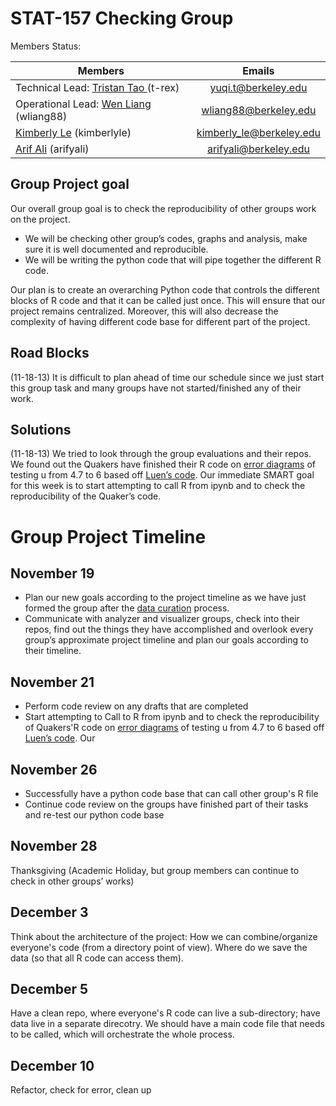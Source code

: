 STAT-157 Checking Group 
========================
 
Members Status: 

| Members          | Emails|
| -------------    |:------:|
| Technical Lead: <a href="https://github.com/tristantao"> Tristan Tao </a> (t-rex) | yuqi.t@berkeley.edu |
| Operational Lead: <a href="https://https://github.com/wliang88"> Wen Liang</a> (wliang88) | wliang88@berkeley.edu |
|                     <a href="https://github.com/kimberlyle"> Kimberly Le</a> (kimberlyle) | kimberly_le@berkeley.edu |
| <a href="https://github.com/arifyali">Arif Ali</a> (arifyali) | arifyali@berkeley.edu |

Group Project goal
--------
Our overall group goal is to check the reproducibility of other groups work on the project. 
- We will be checking other group’s codes, graphs and analysis, make sure it is well documented and reproducible. 
- We will be writing the python code that will pipe together the different R code. 

Our plan is to create an overarching Python code that controls the different blocks of R code and that it can be called just once. 
This will ensure that our project remains centralized. Moreover, this will also decrease the complexity of having different code base 
for different part of the project. 


Road Blocks
------
(11-18-13) It is difficult to plan ahead of time our schedule since we just start this group task and many groups have not 
started/finished any of their work. 

Solutions
-----
(11-18-13) We tried to look through the group evaluations and their repos. We found out the Quakers have finished 
their R code on [error diagrams](https://github.com/SunnySunnia/TheQuakers/blob/master/MDA/mda_test.r)
of testing u from 4.7 to 6 based off
[Luen’s code](https://github.com/SunnySunnia/TheQuakers/blob/master/MDA/etas-training.R). 
Our immediate SMART goal for this 
week is to start attempting to call R from ipynb and to check the reproducibility of the Quaker’s code. 

Group Project Timeline 
===================
November 19
-------
- Plan our new goals according to the project timeline as we have just formed the group 
after the [data curation](https://github.com/stat157/data-curators/commits/master) process. 
- Communicate with analyzer and visualizer groups, check into their repos, 
find out the things they have accomplished and overlook every group’s approximate project timeline and 
plan our goals according to their timeline. 

November 21
---------
- Perform code review on any drafts that are completed 
- Start attempting to Call to R from ipynb and to check the reproducibility of Quakers'R code on 
[error diagrams](https://github.com/SunnySunnia/TheQuakers/blob/master/MDA/mda_test.r)
of testing u from 4.7 to 6 based off
[Luen’s code](https://github.com/SunnySunnia/TheQuakers/blob/master/MDA/etas-training.R). 
Our

November 26
--------
- Successfully have a python code base that can call other group's R file
- Continue code review on the groups have finished part of their tasks and re-test our python code base 


November 28
-------
Thanksgiving (Academic Holiday, but group members can continue to check in other groups’ works)

December 3
----------
Think about the architecture of the project: How we can combine/organize everyone's code (from a directory point of view).
Where do we save the data (so that all R code can access them). 

December 5
---------
Have a clean repo, where everyone's R code can live a sub-directory; have data live in a separate direcotry.
We should have a main code file that needs to be called, which will orchestrate the whole process. 

December 10 
-------
Refactor, check for error, clean up

